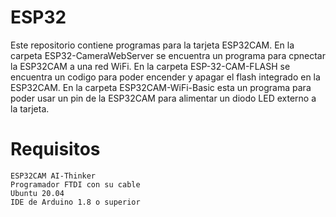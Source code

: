 # ESP32

Este repositorio contiene programas para la tarjeta ESP32CAM.
En la carpeta ESP32-CameraWebServer se encuentra un programa para cpnectar la ESP32CAM a una red WiFi. 
En la carpeta ESP-32-CAM-FLASH se encuentra un codigo para poder encender y apagar el flash integrado en la ESP32CAM.
En la carpeta ESP32CAM-WiFi-Basic esta un programa para poder usar un pin de la ESP32CAM para alimentar un diodo LED externo a la tarjeta.

# Requisitos

    ESP32CAM AI-Thinker
    Programador FTDI con su cable
    Ubuntu 20.04
    IDE de Arduino 1.8 o superior

